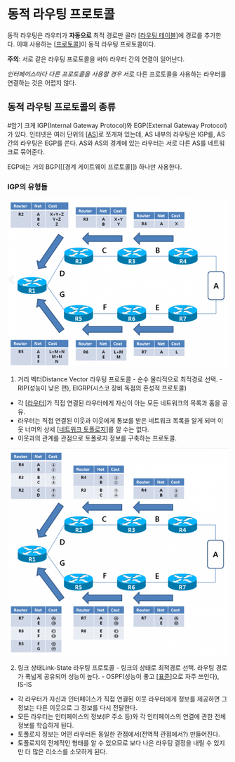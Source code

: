 # 동적 라우팅 프로토콜

동적 라우팅은 라우터가 **자동으로** 최적 경로만 골라 [[라우팅 테이블]]에 경로를 추가한다. 이때 사용하는 [[프로토콜]]이 동적 라우팅 프로토콜이다. 

**주의**: 서로 같은 라우팅 프로토콜을 써야 라우터 간의 연결이 일어난다. 

*인터페이스마다 다른 프로토콜을 사용할 경우* 서로 다른 프로토콜을 사용하는 라우터를 연결하는 것은 어렵지 않다. 

## 동적 라우팅 프로토콜의 종류

#암기
크게 IGP(Internal Gateway Protocol)와 EGP(External Gateway Protocol)가 있다. 인터넷은 여러 단위의 [[AS]]로 쪼개져 있는데, AS 내부의 라우팅은 IGP를, AS 간의 라우팅은 EGP를 쓴다. AS와 AS의 경계에 있는 라우터는 서로 다른 AS를 네트워크로 묶어준다. 

EGP에는 거의 BGP([[경계 게이트웨이 프로토콜]]) 하나만 사용한다. 

### IGP의 유형들
![거리 벡터 라우팅에서 코스트 계산](../attachments/2022-09-22-12-02-07.png)

1. 거리 벡터Distance Vector 라우팅 프로토콜 - 순수 물리적으로 최적경로 선택. - RIP(성능이 낮은 편), EIGRP(시스코 장비 독점의 혼성적 프로토콜)
  - 각 [[라우터]]가 직접 연결된 라우터에게 자신이 아는 모든 네트워크의 목록과 홉을 공유.
  - 라우터는 직접 연결된 이웃과 이웃에게 통보를 받은 네트워크 목록을 알게 되며 이웃 너머의 상세 [[네트워크 토폴로지]]를 알 수는 없다. 
  - 이웃과의 관계를 관점으로 토폴로지 정보를 구축하는 프로토콜.


![링크 상태 라우팅에서 코스트 계산](../attachments/2022-09-22-12-01-37.png)

2. 링크 상태Link-State 라우팅 프로토콜 - 링크의 상태로 최적경로 선택. 라우팅 경로가 폭넓게 공유되어 성능이 높다. - OSPF(성능이 좋고 [[표준]]으로 자주 쓰인다), IS-IS 
  - 각 라우터가 자신과 인터페이스가 직접 연결된 이웃 라우터에게 정보를 제공하면 그 정보는 다른 이웃으로 그 정보를 다시 전달한다. 
  - 모든 라우터는 인터페이스의 정보(IP 주소 등)와 각 인터페이스의 연결에 관한 전체 정보를 학습하게 된다. 
  - 토폴로지 정보는 어떤 라우터든 동일한 관점에서(전역적 관점에서?) 만들어진다. 
  - 토폴로지의 전체적인 형태를 알 수 있으므로 보다 나은 라우팅 결정을 내릴 수 있지만 더 많은 리소스를 소모하게 된다. 





[//begin]: # "Autogenerated link references for markdown compatibility"
[라우팅 테이블]: <라우팅 테이블.md> "라우팅 테이블"
[프로토콜]: 프로토콜.md "프로토콜"
[AS]: AS.md "AS"
[라우터]: 라우터.md "라우터"
[네트워크 토폴로지]: <네트워크 토폴로지.md> "네트워크 토폴로지"
[표준]: 표준.md "표준"
[//end]: # "Autogenerated link references"